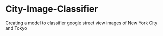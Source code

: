 # City-Image-Classifier
Creating a model to classifier google street view images of New York City and Tokyo
